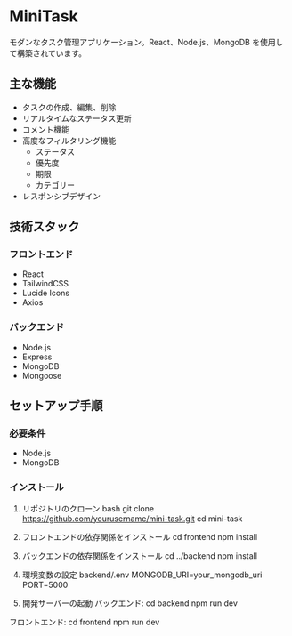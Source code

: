 # MiniTask

モダンなタスク管理アプリケーション。React、Node.js、MongoDB を使用して構築されています。

## 主な機能

- タスクの作成、編集、削除
- リアルタイムなステータス更新
- コメント機能
- 高度なフィルタリング機能
  - ステータス
  - 優先度
  - 期限
  - カテゴリー
- レスポンシブデザイン

## 技術スタック

### フロントエンド
- React
- TailwindCSS
- Lucide Icons
- Axios

### バックエンド
- Node.js
- Express
- MongoDB
- Mongoose

## セットアップ手順

### 必要条件
- Node.js
- MongoDB

### インストール

1. リポジトリのクローン
bash
git clone https://github.com/yourusername/mini-task.git
cd mini-task

2. フロントエンドの依存関係をインストール
cd frontend
npm install


3. バックエンドの依存関係をインストール
cd ../backend
npm install


4. 環境変数の設定
backend/.env
MONGODB_URI=your_mongodb_uri
PORT=5000


5. 開発サーバーの起動
バックエンド:
cd backend
npm run dev

フロントエンド:
cd frontend
npm run dev

